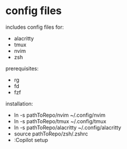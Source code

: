 # config files

includes config files for:
- alacritty
- tmux
- nvim
- zsh

prerequisites:
- rg
- fd
- fzf

installation:
- ln -s pathToRepo/nvim ~/.config/nvim
- ln -s pathToRepo/tmux ~/.config/tmux
- ln -s pathToRepo/alacritty ~/.config/alacritty
- source pathToRepo/zsh/.zshrc
- :Copilot setup

